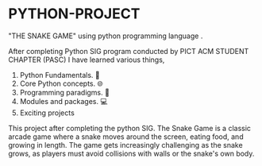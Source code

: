 # PYTHON-PROJECT
"THE SNAKE GAME"  using python programming language .

After completing Python SIG program conducted by PICT ACM STUDENT CHAPTER (PASC)
I have learned various things,
1) Python Fundamentals. 📖
2) Core Python concepts. 🌐
3) Programming paradigms. 📝
4) Modules and packages. 💻
5) Exciting projects

This project after completing the python SIG.
The Snake Game is a classic arcade game where a snake moves around the screen, eating food, and growing in length. The game gets increasingly challenging as the snake grows, as players must avoid collisions with walls or the snake's own body.
